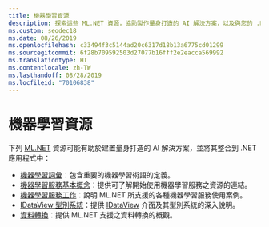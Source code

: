 ```yaml
---
title: 機器學習資源
description: 探索這些 ML.NET 資源，協助製作量身打造的 AI 解決方案，以及與您的 .NET 應用程式相整合。
ms.custom: seodec18
ms.date: 08/26/2019
ms.openlocfilehash: c33494f3c5144ad20c6317d18b13a6775cd01299
ms.sourcegitcommit: 6f28b709592503d27077b16fff2e2eacca569992
ms.translationtype: HT
ms.contentlocale: zh-TW
ms.lasthandoff: 08/28/2019
ms.locfileid: "70106838"
---
```

# <a name="machine-learning-resources"></a>機器學習資源 

下列 [ML.NET](../index.yml) 資源可能有助於建置量身打造的 AI 解決方案，並將其整合到 .NET 應用程式中：

- [機器學習詞彙](glossary.md)：包含重要的機器學習術語的定義。
- [機器學習服務基本概念](basics.md)：提供可了解開始使用機器學習服務之資源的連結。
- [機器學習服務工作](tasks.md)：說明 ML.NET 所支援的各種機器學習服務使用案例。
- [IDataView 型別系統](https://xadupre.github.io/machinelearningext/mlnetdocs/idataviewtypesystem.html)：提供 [IDataView](xref:Microsoft.ML.IDataView) 介面及其型別系統的深入說明。
- [資料轉換](transforms.md)：提供 ML.NET 支援之資料轉換的概觀。
